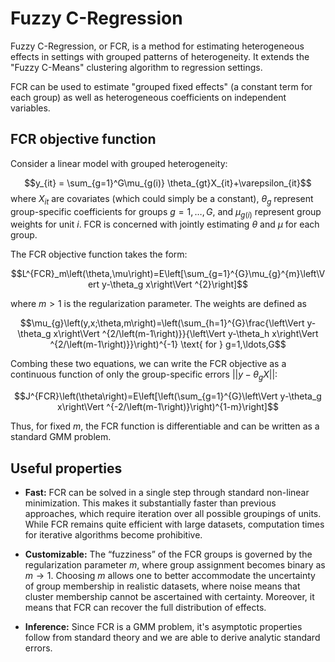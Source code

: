 # Fuzzy C-Regression

Fuzzy C-Regression, or FCR, is a method for estimating heterogeneous effects in settings with grouped patterns of heterogeneity. It extends the "Fuzzy C-Means" clustering algorithm to regression settings.

FCR can be used to estimate "grouped fixed effects" (a constant term for each group) as well as heterogeneous coefficients on independent variables. 

## FCR objective function
Consider a linear model with grouped heterogeneity:

$$y_{it} = \sum_{g=1}^G\mu_{g(i)} \theta_{gt}X_{it}+\varepsilon_{it}$$
where $X_{it}$ are covariates (which could simply be a constant), $\theta_{g}$ represent group-specific coefficients for groups $g=1,\ldots,G$, and $\mu_{g(i)}$ represent group weights for unit $i$. FCR is concerned with jointly estimating $\theta$ and $\mu$ for each group.

The FCR objective function takes the form:

$$L^{FCR}_m\left(\theta,\mu\right)=E\left[\sum_{g=1}^{G}\mu_{g}^{m}\left\Vert y-\theta_g x\right\Vert ^{2}\right]$$

where $m > 1$ is the regularization parameter. The weights are defined as

$$\mu_{g}\left(y,x;\theta,m\right)=\left(\sum_{h=1}^{G}\frac{\left\Vert y-\theta_g x\right\Vert ^{2/\left(m-1\right)}}{\left\Vert y-\theta_h x\right\Vert ^{2/\left(m-1\right)}}\right)^{-1} \text{ for } g=1,\ldots,G$$


Combing these two equations, we can write the FCR objective as a continuous function of only the group-specific errors $||y-\theta_gX||$:

$$J^{FCR}\left(\theta\right)=E\left[\left(\sum_{g=1}^{G}\left\Vert y-\theta_g x\right\Vert ^{-2/\left(m-1\right)}\right)^{1-m}\right]$$

Thus, for fixed $m$, the FCR function is differentiable and can be written as a standard GMM problem. 

## Useful properties

  - __Fast:__ FCR can be solved in a single step through standard non-linear minimization. This makes it substantially faster than previous approaches, which require iteration over all possible groupings of units. While FCR remains quite efficient with large datasets, computation times for iterative algorithms become prohibitive.

  - __Customizable:__ The “fuzziness” of the FCR groups is governed by the regularization parameter $m$, where group assignment becomes binary as $m \rightarrow 1$. Choosing $m$ allows one to better accommodate the uncertainty of group membership in realistic datasets, where noise means that cluster membership cannot be ascertained with certainty. Moreover, it means that FCR can recover the full distribution of effects.

  - __Inference:__ Since FCR is a GMM problem, it's asymptotic properties follow from standard theory and we are able to derive analytic standard errors. 
